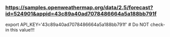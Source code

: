 ### https://samples.openweathermap.org/data/2.5/forecast?id=524901&appid=43c89a40ad7078486664a5a188bb791f
export API_KEY='43c89a40ad7078486664a5a188bb791f' # Do NOT check-in this value!!!

